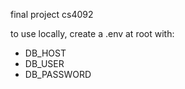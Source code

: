 final project cs4092

to use locally, create a .env at root with:
- DB_HOST
- DB_USER
- DB_PASSWORD
